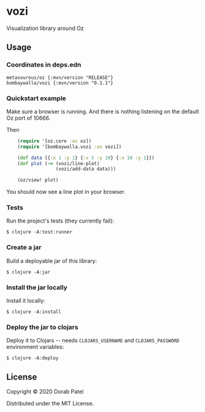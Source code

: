 # vozi

Visualization library around Oz

## Usage

### Coordinates in deps.edn

	metasourous/oz {:mvn/version "RELEASE"}
	bombaywalla/vozi {:mvn/version "0.1.1"}

### Quickstart example

Make sure a browser is running. And there is nothing listening on the
default Oz port of 10666.

Then

```clojure
	(require '[oz.core :as oz])
	(require '[bombaywalla.vozi :as vozi])

	(def data [{:x 1 :y 1} {:x 5 :y 10} {:x 10 :y 1}])
	(def plot (-> (vozi/line-plot)
	              (vozi/add-data data)))

	(oz/view! plot)
```

You should now see a line plot in your browser.

### Tests

Run the project's tests (they currently fail):

    $ clojure -A:test:runner

### Create a jar

Build a deployable jar of this library:

    $ clojure -A:jar

### Install the jar locally

Install it locally:

    $ clojure -A:install

### Deploy the jar to clojars

Deploy it to Clojars -- needs `CLOJARS_USERNAME` and `CLOJARS_PASSWORD` environment variables:

    $ clojure -A:deploy

## License

Copyright © 2020 Dorab Patel

Distributed under the MIT License.
